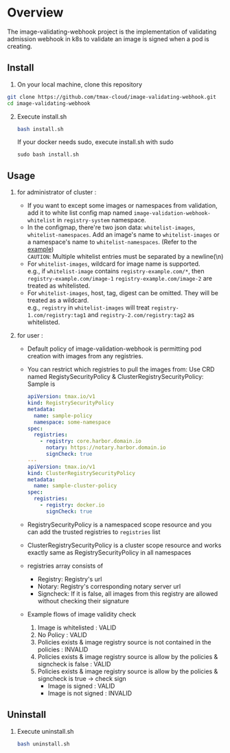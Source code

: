 # Overview

The image-validating-webhook project is the implementation of validating admission webhook in k8s to validate an image is signed when a pod is creating.

## Install

1. On your local machine, clone this repository

```bash
git clone https://github.com/tmax-cloud/image-validating-webhook.git
cd image-validating-webhook
```

2. Execute install.sh

   ```bash
   bash install.sh
   ```

   If your docker needs sudo, execute install.sh with sudo

   ```
   sudo bash install.sh
   ```

## Usage

1. for administrator of cluster :
   - If you want to except some images or namespaces from validation, add it to white list config map named `image-validation-webhook-whitelist` in `registry-system` namespace.
   - In the configmap, there're two json data: `whitelist-images`, `whitelist-namespaces`. Add an image's name to `whitelist-images` or a namespace's name to `whitelist-namespaces`. (Refer to the [example](./deploy/whitelist-configmap.yaml))  
     `CAUTION`: Multiple whitelist entries must be separated by a newline(\n)
   - For `whitelist-images`, wildcard for image name is supported.  
     e.g., if `whitelist-image` contains `registry-example.com/*`, then `registry-example.com/image-1` `registry-example.com/image-2` are treated as whitelisted.
   - For `whitelist-images`, host, tag, digest can be omitted. They will be treated as a wildcard.  
     e.g., `registry` in `whitelist-images` will treat `registry-1.com/registry:tag1` and `registry-2.com/registry:tag2` as whitelisted.
2. for user :

   - Default policy of image-validation-webhook is permitting pod creation with images from any registries.
   - You can restrict which registries to pull the images from: Use CRD named RegistySecurityPolicy & ClusterRegistrySecurityPolicy: Sample is
     ```yaml
     apiVersion: tmax.io/v1
     kind: RegistrySecurityPolicy
     metadata:
       name: sample-policy
       namespace: some-namespace
     spec:
       registries:
         - registry: core.harbor.domain.io
           notary: https://notary.harbor.domain.io
           signCheck: true
     ---
     apiVersion: tmax.io/v1
     kind: ClusterRegistrySecurityPolicy
     metadata:
       name: sample-cluster-policy
     spec:
       registries:
         - registry: docker.io
           signCheck: true
     ```
   - RegistrySecurityPolicy is a namespaced scope resource and you can add the trusted registries to `registries` list
   - ClusterRegistrySecurityPolicy is a cluster scope resource and works exactly same as RegistrySecurityPolicy in all namespaces
   - registries array consists of

     - Registry: Registry's url
     - Notary: Registry's corresponding notary server url
     - Signcheck: If it is false, all images from this registry are allowed without checking their signature

   - Example flows of image validity check
     1. Image is whitelisted : VALID
     2. No Policy : VALID
     3. Policies exists & image registry source is not contained in the policies : INVALID
     4. Policies exists & image registry source is allow by the policies & signcheck is false : VALID
     5. Policies exists & image registry source is allow by the policies & signcheck is true -> check sign
        - Image is signed : VALID
        - Image is not signed : INVALID

## Uninstall

1. Execute uninstall.sh
   ```bash
   bash uninstall.sh
   ```
